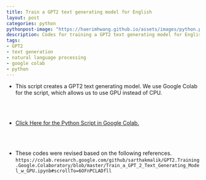 ```yaml
---
title: Train a GPT2 text generating model for English
layout: post
categories: python
pythonpost-image: "https://haerimhwang.github.io/assets/images/python.png"
description: Codes for training a GPT2 text generating model for English
tags:
- GPT2 
- text generation 
- natural language processing
- google colab
- python
---
```


* This script creates a GPT2 text generating model. We use Google Colab for the script, which allows us to use GPU instead of CPU.  
<br>
<br>

* [Click Here for the Python Script in Google Colab.](https://colab.research.google.com/drive/1kW31z37K_5pm2-BlQATzAHnibObnqIzu?usp=sharing)
<br>
<br>

* These codes were revised based on the following references.
    `https://colab.research.google.com/github/sarthakmalik/GPT2.Training.Google.Colaboratory/blob/master/Train_a_GPT_2_Text_Generating_Model_w_GPU.ipynb#scrollTo=6OFnPCLADfll`
    
